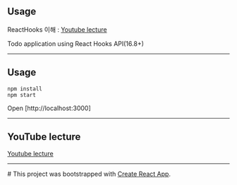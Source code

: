 ## Usage

ReactHooks 이해 : [Youtube lecture](https://www.youtube.com/playlist?list=PLAHa1zfLtLiMukrBDWr-o0q-At7oARwXv)

Todo application using React Hooks API(16.8+)

-----
## Usage

```shell
npm install
npm start
```
Open [http://localhost:3000]

-----
## YouTube lecture
[Youtube lecture](https://www.youtube.com/playlist?list=PLAHa1zfLtLiMukrBDWr-o0q-At7oARwXv)

------
\# This project was bootstrapped with [Create React App](https://github.com/facebook/create-react-app).
